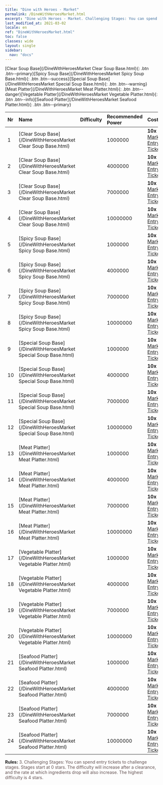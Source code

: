 ```yaml
---
title: "Dine with Heroes - Market"
permalink: /DineWithHeroesMarket.html
excerpt: "Dine with Heroes - Market. Challenging Stages: You can spend entry tickets to challenge stages. Stages start at 0 stars. The difficulty will increase after a clearance, and the rate at which ingredients drop will also increase."
last_modified_at: 2021-03-02
locale: en
ref: "DineWithHeroesMarket.html"
toc: false
classes: wide
layout: single
sidebar:
  nav: "docs"
---
```


[Clear Soup Base](/DineWithHeroesMarket Clear Soup Base.html){: .btn .btn--primary}[Spicy Soup Base](/DineWithHeroesMarket Spicy Soup Base.html){: .btn .btn--success}[Special Soup Base](/DineWithHeroesMarket Special Soup Base.html){: .btn .btn--warning}[Meat Platter](/DineWithHeroesMarket Meat Platter.html){: .btn .btn--danger}[Vegetable Platter](/DineWithHeroesMarket Vegetable Platter.html){: .btn .btn--info}[Seafood Platter](/DineWithHeroesMarket Seafood Platter.html){: .btn .btn--primary}

  | Nr | Name | Difficulty | Recommended Power |  Cost | Reward 1 | Reward 2 | Fight against Hero | 
  |:---|:-----|:-----------|:------------------|:------|:--------:|:--------:|:------------------:| 
  | 1 | [Clear Soup Base](/DineWithHeroesMarket Clear Soup Base.html) | <i class="fas fa-star"/> | 1000000 | **10x** [Market Entry Ticket](/Items/con_3/) | [Clear Soup Base](/Items/con_10/) | 20% [Clear Soup Base](/Items/con_10/) | [Adelaide](/heroes/Adelaide/) | 
  | 2 | [Clear Soup Base](/DineWithHeroesMarket Clear Soup Base.html) | <i class="fas fa-star"/><i class="fas fa-star"/> | 4000000 | **10x** [Market Entry Ticket](/Items/con_3/) | [Clear Soup Base](/Items/con_10/) | 40% [Clear Soup Base](/Items/con_10/) | [Catherine](/heroes/Catherine/) | 
  | 3 | [Clear Soup Base](/DineWithHeroesMarket Clear Soup Base.html) | <i class="fas fa-star"/><i class="fas fa-star"/><i class="fas fa-star"/> | 7000000 | **10x** [Market Entry Ticket](/Items/con_3/) | [Clear Soup Base](/Items/con_10/) | 70% [Clear Soup Base](/Items/con_10/) | [Catherine](/heroes/Catherine/) | 
  | 4 | [Clear Soup Base](/DineWithHeroesMarket Clear Soup Base.html) | <i class="fas fa-star"/><i class="fas fa-star"/><i class="fas fa-star"/><i class="fas fa-star"/> | 10000000 | **10x** [Market Entry Ticket](/Items/con_3/) | [Clear Soup Base](/Items/con_10/) | 100% [Clear Soup Base](/Items/con_10/) | [Roland](/heroes/Roland/) | 
  | 5 | [Spicy Soup Base](/DineWithHeroesMarket Spicy Soup Base.html) | <i class="fas fa-star"/> | 1000000 | **10x** [Market Entry Ticket](/Items/con_3/) | [Spicy Soup Base](/Items/con_145/) | 20% [Spicy Soup Base](/Items/con_145/) | [Zydar](/heroes/Zydar/) | 
  | 6 | [Spicy Soup Base](/DineWithHeroesMarket Spicy Soup Base.html) | <i class="fas fa-star"/><i class="fas fa-star"/> | 4000000 | **10x** [Market Entry Ticket](/Items/con_3/) | [Spicy Soup Base](/Items/con_145/) | 40% [Spicy Soup Base](/Items/con_145/) | [Rashka](/heroes/Rashka/) | 
  | 7 | [Spicy Soup Base](/DineWithHeroesMarket Spicy Soup Base.html) | <i class="fas fa-star"/><i class="fas fa-star"/><i class="fas fa-star"/> | 7000000 | **10x** [Market Entry Ticket](/Items/con_3/) | [Spicy Soup Base](/Items/con_145/) | 70% [Spicy Soup Base](/Items/con_145/) | [Rashka](/heroes/Rashka/) | 
  | 8 | [Spicy Soup Base](/DineWithHeroesMarket Spicy Soup Base.html) | <i class="fas fa-star"/><i class="fas fa-star"/><i class="fas fa-star"/><i class="fas fa-star"/> | 10000000 | **10x** [Market Entry Ticket](/Items/con_3/) | [Spicy Soup Base](/Items/con_145/) | 100% [Spicy Soup Base](/Items/con_145/) | [Xeron](/heroes/Xeron/) | 
  | 9 | [Special Soup Base](/DineWithHeroesMarket Special Soup Base.html) | <i class="fas fa-star"/> | 1000000 | **10x** [Market Entry Ticket](/Items/con_3/) | [Special Soup Base](/Items/con_161/) | 20% [Special Soup Base](/Items/con_161/) | [Vidomina](/heroes/Vidomina/) | 
  | 10 | [Special Soup Base](/DineWithHeroesMarket Special Soup Base.html) | <i class="fas fa-star"/><i class="fas fa-star"/> | 4000000 | **10x** [Market Entry Ticket](/Items/con_3/) | [Special Soup Base](/Items/con_161/) | 40% [Special Soup Base](/Items/con_161/) | [Human Sandro](/heroes/Human Sandro/) | 
  | 11 | [Special Soup Base](/DineWithHeroesMarket Special Soup Base.html) | <i class="fas fa-star"/><i class="fas fa-star"/><i class="fas fa-star"/> | 7000000 | **10x** [Market Entry Ticket](/Items/con_3/) | [Special Soup Base](/Items/con_161/) | 70% [Special Soup Base](/Items/con_161/) | [Human Sandro](/heroes/Human Sandro/) | 
  | 12 | [Special Soup Base](/DineWithHeroesMarket Special Soup Base.html) | <i class="fas fa-star"/><i class="fas fa-star"/><i class="fas fa-star"/><i class="fas fa-star"/> | 10000000 | **10x** [Market Entry Ticket](/Items/con_3/) | [Special Soup Base](/Items/con_161/) | 100% [Special Soup Base](/Items/con_161/) | [Sandro](/heroes/Sandro/) | 
  | 13 | [Meat Platter](/DineWithHeroesMarket Meat Platter.html) | <i class="fas fa-star"/> | 1000000 | **10x** [Market Entry Ticket](/Items/con_3/) | [Meat Platter](/Items/con_400/) | 20% [Meat Platter](/Items/con_400/) | [Shiva](/heroes/Shiva/) | 
  | 14 | [Meat Platter](/DineWithHeroesMarket Meat Platter.html) | <i class="fas fa-star"/><i class="fas fa-star"/> | 4000000 | **10x** [Market Entry Ticket](/Items/con_3/) | [Meat Platter](/Items/con_400/) | 40% [Meat Platter](/Items/con_400/) | [Crag Hack](/heroes/Crag Hack/) | 
  | 15 | [Meat Platter](/DineWithHeroesMarket Meat Platter.html) | <i class="fas fa-star"/><i class="fas fa-star"/><i class="fas fa-star"/> | 7000000 | **10x** [Market Entry Ticket](/Items/con_3/) | [Meat Platter](/Items/con_400/) | 70% [Meat Platter](/Items/con_400/) | [Crag Hack](/heroes/Crag Hack/) | 
  | 16 | [Meat Platter](/DineWithHeroesMarket Meat Platter.html) | <i class="fas fa-star"/><i class="fas fa-star"/><i class="fas fa-star"/><i class="fas fa-star"/> | 10000000 | **10x** [Market Entry Ticket](/Items/con_3/) | [Meat Platter](/Items/con_400/) | 100% [Meat Platter](/Items/con_400/) | [Kilgor](/heroes/Kilgor/) | 
  | 17 | [Vegetable Platter](/DineWithHeroesMarket Vegetable Platter.html) | <i class="fas fa-star"/> | 1000000 | **10x** [Market Entry Ticket](/Items/con_3/) | [Vegetable Platter](/Items/con_365/) | 20% [Vegetable Platter](/Items/con_365/) | [Ryland](/heroes/Ryland/) | 
  | 18 | [Vegetable Platter](/DineWithHeroesMarket Vegetable Platter.html) | <i class="fas fa-star"/><i class="fas fa-star"/> | 4000000 | **10x** [Market Entry Ticket](/Items/con_3/) | [Vegetable Platter](/Items/con_365/) | 40% [Vegetable Platter](/Items/con_365/) | [Mephala](/heroes/Mephala/) | 
  | 19 | [Vegetable Platter](/DineWithHeroesMarket Vegetable Platter.html) | <i class="fas fa-star"/><i class="fas fa-star"/><i class="fas fa-star"/> | 7000000 | **10x** [Market Entry Ticket](/Items/con_3/) | [Vegetable Platter](/Items/con_365/) | 70% [Vegetable Platter](/Items/con_365/) | [Mephala](/heroes/Mephala/) | 
  | 20 | [Vegetable Platter](/DineWithHeroesMarket Vegetable Platter.html) | <i class="fas fa-star"/><i class="fas fa-star"/><i class="fas fa-star"/><i class="fas fa-star"/> | 10000000 | **10x** [Market Entry Ticket](/Items/con_3/) | [Vegetable Platter](/Items/con_365/) | 100% [Vegetable Platter](/Items/con_365/) | [Gem](/heroes/Gem/) | 
  | 21 | [Seafood Platter](/DineWithHeroesMarket Seafood Platter.html) | <i class="fas fa-star"/> | 1000000 | **10x** [Market Entry Ticket](/Items/con_3/) | [Seafood Platter](/Items/con_376/) | 20% [Seafood Platter](/Items/con_376/) | [Peter Lee](/heroes/Peter Lee/) | 
  | 22 | [Seafood Platter](/DineWithHeroesMarket Seafood Platter.html) | <i class="fas fa-star"/><i class="fas fa-star"/> | 4000000 | **10x** [Market Entry Ticket](/Items/con_3/) | [Seafood Platter](/Items/con_376/) | 40% [Seafood Platter](/Items/con_376/) | [Peter Lee](/heroes/Peter Lee/) | 
  | 23 | [Seafood Platter](/DineWithHeroesMarket Seafood Platter.html) | <i class="fas fa-star"/><i class="fas fa-star"/><i class="fas fa-star"/> | 7000000 | **10x** [Market Entry Ticket](/Items/con_3/) | [Seafood Platter](/Items/con_376/) | 70% [Seafood Platter](/Items/con_376/) | [Peter Lee](/heroes/Peter Lee/) | 
  | 24 | [Seafood Platter](/DineWithHeroesMarket Seafood Platter.html) | <i class="fas fa-star"/><i class="fas fa-star"/><i class="fas fa-star"/><i class="fas fa-star"/> | 10000000 | **10x** [Market Entry Ticket](/Items/con_3/) | [Seafood Platter](/Items/con_376/) | 100% [Seafood Platter](/Items/con_376/) | [Cassanbel](/heroes/Cassanbel/) | 


 **Rules:** <span style="color: #645252">3. Challenging Stages: You can spend entry tickets to challenge stages. Stages start at 0 stars. The difficulty will increase after a clearance, and the rate at which ingredients drop will also increase. The highest difficulty is 4 stars.</span><br/><span style="color: #ffffff;font-size:6px">　</span><br/>

